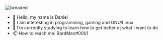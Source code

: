 ![breaded](https://user-images.githubusercontent.com/89086143/206890095-92826294-117d-48ec-a06c-87e2a789bbd4.png)

- 👋 Hello, my name is Daniel
- 🌱 I am interesting in programming, gaming and GNU/Linux
- 🌱 I’m currently studying to learn how to get better at what I want to do
- 📫 How to reach me: BardMan#0001 

<!---
BardofSprites/BardofSprites is a ✨ special ✨ repository because its `README.md` (this file) appears on your GitHub profile.
You can click the Preview link to take a look at your changes.
--->
